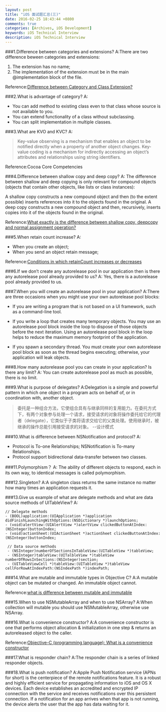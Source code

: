 ```yaml
---
layout: post
title: "iOS 面试题汇总(三)"
date: 2016-02-25 18:43:44 +0800
comments: true
categories: [Archives, iOS Development]
keywords: iOS Technical Interview
description: iOS Technical Interview
---
```


###1.Difference between categories and extensions?
A:There are two difference beween categories and extensions:

1. The extension has no name;
2. The implementation of the extension must be in the main @implementation block of the file.

Reference:[Difference between Category and Class Extension?](http://stackoverflow.com/questions/3499704/difference-between-category-and-class-extension)

###2.What is advantage of category?
A:

* You can add method to existing class even to that class whose source is not available to you. 
* You can extend functionality of a class without subclassing. 
* You can split implementation in multiple classes. 

###3.What are KVO and KVC?
A:
> Key-value observing is a mechanism that enables an object to be notified directly when a property of another object changes.
> Key-value coding is a mechanism for indirectly accessing an object’s attributes and relationships using string identifiers. 

Reference:Cocoa Core Competencies
<!-- more -->
###4.Difference between shallow copy and deep copy?
A:
The difference between shallow and deep copying is only relevant for compound objects (objects that contain other objects, like lists or class instances):

A shallow copy constructs a new compound object and then (to the extent possible) inserts references into it to the objects found in the original.
A deep copy constructs a new compound object and then, recursively, inserts copies into it of the objects found in the original.

Reference:[What exactly is the difference between shallow copy, deepcopy and normal assignment operation?](http://stackoverflow.com/questions/17246693/what-exactly-is-the-difference-between-shallow-copy-deepcopy-and-normal-assignm)

###5.When retain count increase?
A:

* When you create an object;
* When you send an object retain message;

Reference:[Conditions in which retainCount increases or decreases](http://stackoverflow.com/questions/4254346/conditions-in-which-retaincount-increases-or-decreases)

###6.If we don’t create any autorelease pool in our application then is there any autorelease pool already provided to us?
A: Yes, there is a autorelease pool already provided to us.

###7.When you will create an autorelease pool in your application?
A:There are three occasions when you might use your own autorelease pool blocks:

* If you are writing a program that is not based on a UI framework, such as a command-line tool.
* If you write a loop that creates many temporary objects.
You may use an autorelease pool block inside the loop to dispose of those objects   before the next iteration. Using an autorelease pool block in the loop helps to  reduce the maximum memory footprint of the application.

* If you spawn a secondary thread.
You must create your own autorelease pool block as soon as the thread begins executing; otherwise, your application will leak objects.

###8.How many autorelease pool you can create in your application? Is there any limit?
A: You can create autorelease pool as much as possible, there is no limit.

###9.What is purpose of delegates?
A:Delegation is a simple and powerful pattern in which one object in a program acts on behalf of, or in coordination with, another object.

>委托是一种组合方法，它使组合具有与继承同样的复用能力。在委托方式下，有两个对象参与处理一个请求，接受请求的对象将操作委托给它的代理者（delegate），它类似于子类将请求交给它的父类处理。使用继承时，被继承的操作总能引用接受请求的对象。 --设计模式

###10.What is difference between NSNotification and protocol?
A:

* Protocol is To-one Relationships; NSNotification is To-many Relationships.
* Protocol support bidirectional data-transfer between two classes.

###11.Polymorphism？
A: The ability of different objects to respond, each in its own way, to identical messages is called polymorphism.

###12.Singleton?
A:A singleton class returns the same instance no matter how many times an application requests it.

###13.Give us example of what are delegate methods and what are data source methods of UITableView?
A:

```
// Delegate methods
- (BOOL)application:(UIApplication *)application didFinishLaunchingWithOptions:(NSDictionary *)launchOptions;
- (void)alertView:(UIAlertView *)alertView clickedButtonAtIndex:(NSInteger)buttonIndex;
- (void)actionSheet:(UIActionSheet *)actionSheet clickedButtonAtIndex:(NSInteger)buttonIndex;

 // Data source methods
 - (NSInteger)numberOfSectionsInTableView:(UITableView *)tableView;
 - (NSInteger)tableView:(UITalbleView *)tableView numberOfRowsInSections:(NSInteger)section;
 - (UITableViewCell *)tableView:(UITableView *)tableView cellForRowAtIndexPath:(NSIndexPath *)indexPath;

```

###14.What are mutable and immutable types in Objective C?
A:A mutable object can be mutated or changed. An immutable object cannot. 

Reference:[what is difference between mutable and immutable](http://stackoverflow.com/questions/7071096/what-is-difference-between-mutable-and-immutable)

###15.When to use NSMutableArray and when to use NSArray?
A:When collection will mutable you should use NSMutableArray, otherwise use NSArray.

###16.What is convenience constructor?
A:A convenience constructor is one that performs object allocation & initialization in one step & returns an autoreleased object to the caller.

Reference:[Objective-C (programming language): What is a convenience constructor](https://www.quora.com/Objective-C-programming-language/What-is-a-convenience-constructor)

###17.What is responder chain?
A:The responder chain is a series of linked responder objects. 

###18.What is push notification?
A:Apple Push Notification service (APNs for short) is the centerpiece of the remote notifications feature. It is a robust and highly efficient service for propagating information to iOS and OS X devices. Each device establishes an accredited and encrypted IP connection with the service and receives notifications over this persistent connection. If a notification for an app arrives when that app is not running, the device alerts the user that the app has data waiting for it.


